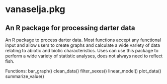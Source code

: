 # vanaselja.pkg

## An R package for processing darter data

An R package to process darter data. Most functions accept any functional input and allow users to create graphs and calculate a wide variety of data relating to abiotic and biotic characteristics. Uses can use this package to perform a wide variety of statistic analyses, does not always need to  reflect fish.

Functions:
bar_graph()
clean_data()
filter_sexes()
linear_model()
plot_data()
summarize_value()
